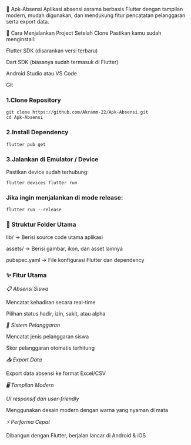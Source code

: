 📌 Apk-Absensi
Aplikasi absensi asrama berbasis Flutter dengan tampilan modern, mudah digunakan, dan mendukung fitur pencatatan pelanggaran serta export data.

🚀 Cara Menjalankan Project Setelah Clone
Pastikan kamu sudah menginstall:

Flutter SDK (disarankan versi terbaru)

Dart SDK (biasanya sudah termasuk di Flutter)

Android Studio atau VS Code

Git
### 1.Clone Repository
```
git clone https://github.com/Akramm-22/Apk-Absensi.git
cd Apk-Absensi
```

### 2.Install Dependency
```
flutter pub get
```
### 3.Jalankan di Emulator / Device
Pastikan device sudah terhubung:

``
flutter devices
flutter run
``
### Jika ingin menjalankan di mode release:
```
flutter run --release
```
### 📂 Struktur Folder Utama
lib/ → Berisi source code utama aplikasi

assets/ → Berisi gambar, ikon, dan asset lainnya

pubspec.yaml → File konfigurasi Flutter dan dependency

### ✨ Fitur Utama
_📋 Absensi Siswa_

Mencatat kehadiran secara real-time

Pilihan status hadir, izin, sakit, atau alpha

_🚨 Sistem Pelanggaran_

Mencatat jenis pelanggaran siswa

Skor pelanggaran otomatis terhitung

_📤 Export Data_

Export data absensi ke format Excel/CSV

_🖥 Tampilan Modern_

_UI responsif dan user-friendly_

Menggunakan desain modern dengan warna yang nyaman di mata

_⚡ Performa Cepat_

Dibangun dengan Flutter, berjalan lancar di Android & iOS
